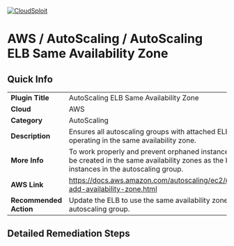 [![CloudSploit](https://cloudsploit.com/img/logo-new-big-text-100.png "CloudSploit")](https://cloudsploit.com)

# AWS / AutoScaling / AutoScaling ELB Same Availability Zone

## Quick Info

| | |
|-|-|
| **Plugin Title** | AutoScaling ELB Same Availability Zone |
| **Cloud** | AWS |
| **Category** | AutoScaling |
| **Description** | Ensures all autoscaling groups with attached ELBs are operating in the same availability zone. |
| **More Info** | To work properly and prevent orphaned instances, ELBs must be created in the same availability zones as the backend instances in the autoscaling group. |
| **AWS Link** | https://docs.aws.amazon.com/autoscaling/ec2/userguide/as-add-availability-zone.html |
| **Recommended Action** | Update the ELB to use the same availability zones as the autoscaling group. |

## Detailed Remediation Steps




